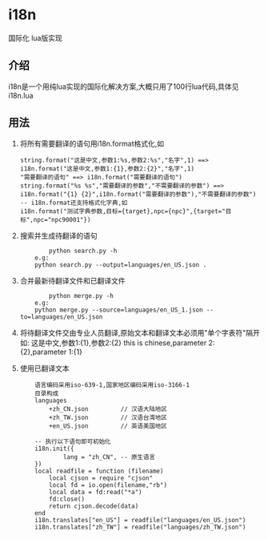 i18n
=====

国际化 lua版实现

## 介绍
i18n是一个用纯lua实现的国际化解决方案,大概只用了100行lua代码,具体见i18n.lua

## 用法
1. 将所有需要翻译的语句用i18n.format格式化,如
	```
	string.format("这是中文,参数1:%s,参数2:%s","名字",1) ==> i18n.format("这是中文,参数1:{1},参数2:{2}","名字",1)
	"需要翻译的语句" ==> i18n.format("需要翻译的语句")
	string.format("%s %s","需要翻译的参数","不需要翻译的参数") ==> i18n.format("{1} {2}",i18n.format("需要翻译的参数"),"不需要翻译的参数")
	-- i18n.format还支持格式化字典,如
	i18n.format("测试字典参数,目标={target},npc={npc}",{target="目标",npc="npc90001"})
	```
2. 搜索并生成待翻译的语句
	```
        	python search.py -h
		e.g:
		python search.py --output=languages/en_US.json .
	```

3. 合并最新待翻译文件和已翻译文件
	```
        	python merge.py -h
		e.g:
		python merge.py --source=languages/en_US_1.json --to=languages/en_US.json
	```

4. 将待翻译文件交由专业人员翻译,原始文本和翻译文本必须用"单个字表符"隔开
	如:
	这是中文,参数1:{1},参数2:{2}	this is chinese,parameter 2:{2},parameter 1:{1}

5. 使用已翻译文本
	```
		语言编码采用iso-639-1,国家地区编码采用iso-3166-1
		目录构成
		languages
			+zh_CN.json			// 汉语大陆地区
			+zh_TW.json			// 汉语台湾地区
			+en_US.json         // 英语美国地区

		-- 执行以下语句即可初始化
		i18n.init({
				lang = "zh_CN",	-- 原生语言
		})
        local readfile = function (filename)
            local cjson = require "cjson"
            local fd = io.open(filename,"rb")
            local data = fd:read("*a")
            fd:close()
            return cjson.decode(data)
        end
        i18n.translates["en_US"] = readfile("languages/en_US.json")
        i18n.translates["zh_TW"] = readfile("languages/zh_TW.json")
	```
